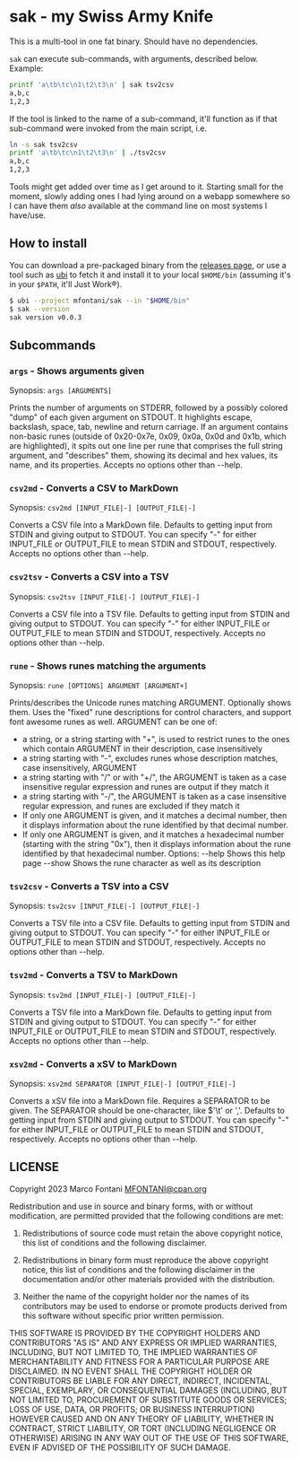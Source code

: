 # sak - my Swiss Army Knife

This is a multi-tool in one fat binary. Should have no dependencies.

`sak` can execute sub-commands, with arguments, described below. Example:

```bash
printf 'a\tb\tc\n1\t2\t3\n' | sak tsv2csv
a,b,c
1,2,3
```

If the tool is linked to the name of a sub-command, it'll function as if that
sub-command were invoked from the main script, i.e.

```bash
ln -s sak tsv2csv
printf 'a\tb\tc\n1\t2\t3\n' | ./tsv2csv
a,b,c
1,2,3
```

Tools might get added over time as I get around to it.  Starting small for the
moment, slowly adding ones I had lying around on a webapp somewhere so I can
have them _also_ available at the command line on most systems I have/use.

## How to install

You can download a pre-packaged binary from the
[releases page](https://github.com/mfontani/sak/releases),
or use a tool such as [ubi](https://github.com/houseabsolute/ubi) to fetch it
and install it to your local `$HOME/bin` (assuming it's in your `$PATH`, it'll
Just Work®).

```bash
$ ubi --project mfontani/sak --in "$HOME/bin"
$ sak --version
sak version v0.0.3
```

## Subcommands

### `args` - Shows arguments given

Synopsis: `args [ARGUMENTS]`

Prints the number of arguments on STDERR, followed by a possibly colored "dump"
of each given argument on STDOUT. It highlights escape, backslash, space, tab,
newline and return carriage.
If an argument contains non-basic runes (outside of 0x20-0x7e, 0x09, 0x0a, 0x0d
and 0x1b, which are highlighted), it spits out one line per rune that comprises
the full string argument, and "describes" them, showing its decimal and hex
values, its name, and its properties.
Accepts no options other than --help.

### `csv2md` - Converts a CSV to MarkDown

Synopsis: `csv2md [INPUT_FILE|-] [OUTPUT_FILE|-]`

Converts a CSV file into a MarkDown file. Defaults to getting input from STDIN
and giving output to STDOUT. You can specify "-" for either INPUT_FILE or
OUTPUT_FILE to mean STDIN and STDOUT, respectively.
Accepts no options other than --help.

### `csv2tsv` - Converts a CSV into a TSV

Synopsis: `csv2tsv [INPUT_FILE|-] [OUTPUT_FILE|-]`

Converts a CSV file into a TSV file. Defaults to getting input from STDIN
and giving output to STDOUT. You can specify "-" for either INPUT_FILE or
OUTPUT_FILE to mean STDIN and STDOUT, respectively.
Accepts no options other than --help.

### `rune` - Shows runes matching the arguments

Synopsis: `rune [OPTIONS] ARGUMENT [ARGUMENT+]`

Prints/describes the Unicode runes matching ARGUMENT. Optionally shows them.
Uses the "fixed" rune descriptions for control characters, and support font
awesome runes as well.
ARGUMENT can be one of:
- a string, or a string starting with "+", is used to restrict runes to the ones
  which contain ARGUMENT in their description, case insensitively
- a string starting with "-", excludes runes whose description matches, case
  insensitively, ARGUMENT
- a string starting with "/" or with "+/", the ARGUMENT is taken as a case
  insensitive regular expression and runes are output if they match it
- a string starting with "-/", the ARGUMENT is taken as a case insensitive
  regular expression, and runes are excluded if they match it
- If only one ARGUMENT is given, and it matches a decimal number, then it
  displays information about the rune identified by that decimal number.
- If only one ARGUMENT is given, and it matches a hexadecimal number (starting
  with the string "0x"), then it displays information about the rune identified
  by that hexadecimal number.
Options:
    --help    Shows this help page
    --show    Shows the rune character as well as its description

### `tsv2csv` - Converts a TSV into a CSV

Synopsis: `tsv2csv [INPUT_FILE|-] [OUTPUT_FILE|-]`

Converts a TSV file into a CSV file. Defaults to getting input from STDIN
and giving output to STDOUT. You can specify "-" for either INPUT_FILE or
OUTPUT_FILE to mean STDIN and STDOUT, respectively.
Accepts no options other than --help.

### `tsv2md` - Converts a TSV to MarkDown

Synopsis: `tsv2md [INPUT_FILE|-] [OUTPUT_FILE|-]`

Converts a TSV file into a MarkDown file. Defaults to getting input from STDIN
and giving output to STDOUT. You can specify "-" for either INPUT_FILE or
OUTPUT_FILE to mean STDIN and STDOUT, respectively.
Accepts no options other than --help.

### `xsv2md` - Converts a xSV to MarkDown

Synopsis: `xsv2md SEPARATOR [INPUT_FILE|-] [OUTPUT_FILE|-]`

Converts a xSV file into a MarkDown file. Requires a SEPARATOR to be given.
The SEPARATOR should be one-character, like $'\t' or ','.
Defaults to getting input from STDIN and giving output to STDOUT.
You can specify "-" for either INPUT_FILE or OUTPUT_FILE to mean STDIN and STDOUT,
respectively.
Accepts no options other than --help.

## LICENSE

Copyright 2023 Marco Fontani <MFONTANI@cpan.org>

Redistribution and use in source and binary forms, with or without
modification, are permitted provided that the following conditions are met:

1. Redistributions of source code must retain the above copyright notice,
   this list of conditions and the following disclaimer.

2. Redistributions in binary form must reproduce the above copyright notice,
   this list of conditions and the following disclaimer in the documentation
   and/or other materials provided with the distribution.

3. Neither the name of the copyright holder nor the names of its contributors
   may be used to endorse or promote products derived from this software
   without specific prior written permission.

THIS SOFTWARE IS PROVIDED BY THE COPYRIGHT HOLDERS AND CONTRIBUTORS "AS IS"
AND ANY EXPRESS OR IMPLIED WARRANTIES, INCLUDING, BUT NOT LIMITED TO, THE
IMPLIED WARRANTIES OF MERCHANTABILITY AND FITNESS FOR A PARTICULAR PURPOSE
ARE DISCLAIMED. IN NO EVENT SHALL THE COPYRIGHT HOLDER OR CONTRIBUTORS BE
LIABLE FOR ANY DIRECT, INDIRECT, INCIDENTAL, SPECIAL, EXEMPLARY, OR
CONSEQUENTIAL DAMAGES (INCLUDING, BUT NOT LIMITED TO, PROCUREMENT OF
SUBSTITUTE GOODS OR SERVICES; LOSS OF USE, DATA, OR PROFITS; OR BUSINESS
INTERRUPTION) HOWEVER CAUSED AND ON ANY THEORY OF LIABILITY, WHETHER IN
CONTRACT, STRICT LIABILITY, OR TORT (INCLUDING NEGLIGENCE OR OTHERWISE)
ARISING IN ANY WAY OUT OF THE USE OF THIS SOFTWARE, EVEN IF ADVISED OF THE
POSSIBILITY OF SUCH DAMAGE.
